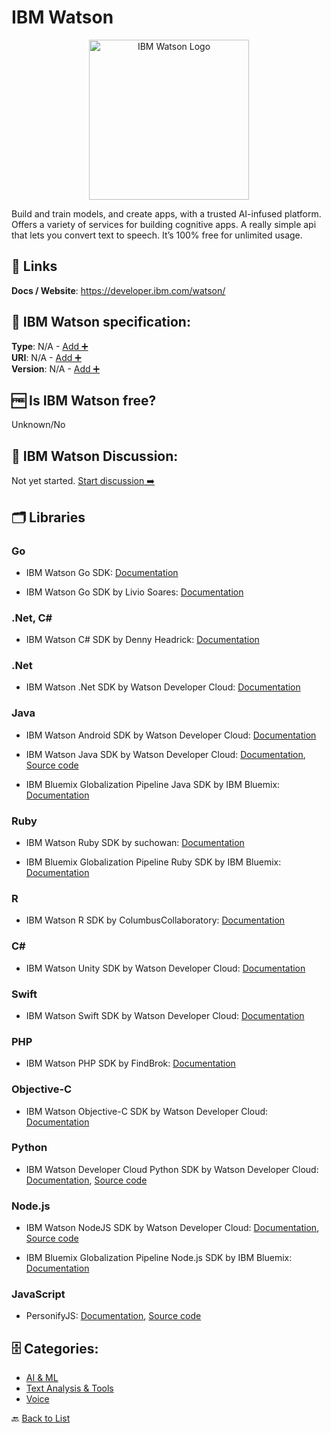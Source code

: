 # IBM Watson
<p align="center">
    <img width="256" src="https://raw.githubusercontent.com/apis-list/apis-list/main/apis/ibm-watson/logo_256x256.png" alt="IBM Watson Logo"/>
</p>
Build and train models, and create apps, with a trusted AI-infused platform. Offers a variety of services for building cognitive apps.
A really simple api that lets you convert text to speech. It’s 100% free for unlimited usage.

##  🔗 Links
**Docs / Website**: https://developer.ibm.com/watson/

## 🧬 IBM Watson specification:
**Type**: N/A - [Add ➕](https://github.com/apis-list/apis-list/edit/main/apis-list.yaml)  
**URI**: N/A - [Add ➕](https://github.com/apis-list/apis-list/edit/main/apis-list.yaml)  
**Version**: N/A - [Add ➕](https://github.com/apis-list/apis-list/edit/main/apis-list.yaml)

## 🆓 Is IBM Watson free?
 Unknown/No 

## 💬 IBM Watson Discussion:
Not yet started. [Start discussion ➡️](https://github.com/apis-list/apis-list/discussions/new)

## 🗂️ Libraries
### Go
- IBM Watson Go SDK: [Documentation](https://github.com/watson-developer-cloud/go-sdk)

- IBM Watson Go SDK by Livio Soares: [Documentation](https://github.com/liviosoares/go-watson-sdk)

### .Net, C#
- IBM Watson C# SDK by Denny Headrick: [Documentation](https://github.com/dennyboy/WatsonCSharp)

### .Net
- IBM Watson .Net SDK by Watson Developer Cloud: [Documentation](https://github.com/watson-developer-cloud/dotnet-standard-sdk)

### Java
- IBM Watson Android SDK by Watson Developer Cloud: [Documentation](https://github.com/watson-developer-cloud/android-sdk)

- IBM Watson Java SDK by Watson Developer Cloud: [Documentation](http://mvnrepository.com/artifact/com.ibm.watson.developer_cloud/java-sdk), [Source code](https://github.com/watson-developer-cloud/java-sdk)

-  IBM Bluemix Globalization Pipeline Java SDK by IBM Bluemix: [Documentation](https://developer.ibm.com/open/ibm-bluemix-globalization-pipeline-service/java-sdk/)

### Ruby
- IBM Watson Ruby SDK by suchowan: [Documentation](https://github.com/suchowan/watson-api-client)

- IBM Bluemix Globalization Pipeline Ruby SDK by IBM Bluemix: [Documentation](https://developer.ibm.com/open/ibm-bluemix-globalization-pipeline-service/ruby-sdk/)

### R
- IBM Watson R SDK by ColumbusCollaboratory: [Documentation](https://github.com/ColumbusCollaboratory/cognizer)

### C#
- IBM Watson Unity SDK by Watson Developer Cloud: [Documentation](https://github.com/watson-developer-cloud/unity-sdk)

### Swift
- IBM Watson Swift SDK by Watson Developer Cloud: [Documentation](https://github.com/watson-developer-cloud/swift-sdk)

### PHP
- IBM Watson PHP SDK by FindBrok: [Documentation](https://github.com/findbrok/php-watson-api-bridge)

### Objective-C
- IBM Watson Objective-C SDK by Watson Developer Cloud: [Documentation](https://github.com/watson-developer-cloud/ios-sdk)

### Python
- IBM Watson Developer Cloud Python SDK by Watson Developer Cloud: [Documentation](https://pypi.python.org/pypi/watson-developer-cloud), [Source code](https://github.com/watson-developer-cloud/python-sdk)

### Node.js
- IBM Watson NodeJS SDK by Watson Developer Cloud: [Documentation](https://www.npmjs.com/package/watson-developer-cloud), [Source code](https://github.com/watson-developer-cloud/node-sdk)

- IBM Bluemix Globalization Pipeline Node.js SDK by IBM Bluemix: [Documentation](https://developer.ibm.com/open/ibm-bluemix-globalization-pipeline-service/node-js-sdk/)

### JavaScript
- PersonifyJS: [Documentation](http://personifyjs.github.io/), [Source code](https://github.com/PersonifyJS/personify.js)


## 🗄️ Categories:
- [AI & ML](https://github.com/apis-list/apis-list#ai--ml-)
- [Text Analysis & Tools](https://github.com/apis-list/apis-list#text-analysis--tools-)
- [Voice](https://github.com/apis-list/apis-list#voice-)

🔙  [Back to List](https://github.com/apis-list/apis-list)
